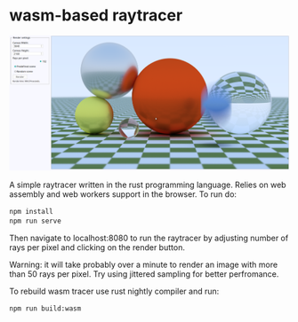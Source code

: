 # wasm-based raytracer

![Screenshot](screenshot.png)

A simple raytracer written in the rust programming language. Relies on web assembly and web workers support in the browser.
To run do:

````sh
npm install
npm run serve
````

Then navigate to localhost:8080 to run the raytracer by adjusting number of rays per pixel and clicking on the render button.

Warning: it will take probably over a minute to render an image with more than 50 rays per pixel. Try using jittered sampling for better perfromance.

To rebuild wasm tracer use rust nightly compiler and run:

````sh
npm run build:wasm
````